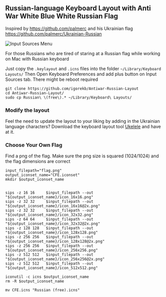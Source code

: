 ## Russian-language Keyboard Layout with Anti War White Blue White Russian Flag ##


Inspired by https://github.com/palmerc and his Ukrainian flag https://github.com/palmerc/Ukrainian-Russian


![Input Sources Menu](https://i.imgur.com/sYXuRTe.jpg)

For those Russians who are tired of staring at a Russian flag while working on Mac with Russian keyboard


Just copy the `.keylayout` and `.icns` files into the folder `~/Library/Keyboard Layouts/` 
Then Open Keyboard Preferences and add plus button on Input Sources tab.
There might be reboot required

    git clone https://github.com/igorekb/Antiwar-Russian-Layout
    cd Antiwar-Russian-Layout/
    sudo cp Russian\ \(free\).* ~/Library/Keyboard\ Layouts/


### Modify the layout ###

Feel the need to update the layout to your liking by adding in the Ukrainian language characters? Download the keyboard layout tool [Ukelele][0] and have at it.

[0]: http://scripts.sil.org/ukelele


### Choose Your Own Flag ###

Find a png of the flag. Make sure the png size is squared (1024/1024) and the flag dimensions are correct

    input_filepath="flag.png" 
    output_iconset_name="CFE.iconset"
    mkdir $output_iconset_name


    sips -z 16 16     $input_filepath --out "${output_iconset_name}/icon_16x16.png"
    sips -z 32 32     $input_filepath --out "${output_iconset_name}/icon_16x16@2x.png"
    sips -z 32 32     $input_filepath --out "${output_iconset_name}/icon_32x32.png"
    sips -z 64 64     $input_filepath --out "${output_iconset_name}/icon_32x32@2x.png"
    sips -z 128 128   $input_filepath --out "${output_iconset_name}/icon_128x128.png"
    sips -z 256 256   $input_filepath --out "${output_iconset_name}/icon_128x128@2x.png"
    sips -z 256 256   $input_filepath --out "${output_iconset_name}/icon_256x256.png"
    sips -z 512 512   $input_filepath --out "${output_iconset_name}/icon_256x256@2x.png"
    sips -z 512 512   $input_filepath --out "${output_iconset_name}/icon_512x512.png"

    iconutil -c icns $output_iconset_name
    rm -R $output_iconset_name

    mv CFE.icns "Russian (free).icns"